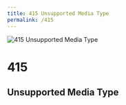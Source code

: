 ```yaml
---
title: 415 Unsupported Media Type
permalink: /415
---
```

<div class="status-page-container">
<div>
    <img src="http://i.imgur.com/mXUHnAW.jpg" alt="415 Unsupported Media Type" />
    <h1>415</h1>
    <h2>Unsupported Media Type</h2>
</div>
</div>

